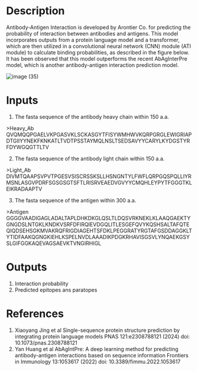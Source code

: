 # Description 

Antibody-Antigen Interaction is developed by Arontier Co. for predicting the probability of interaction between antibodies and antigens. This model incorporates outputs from a protein language model and a transformer, which are then utilized in a convolutional neural network (CNN) module (ATI module) to calculate binding probabilities, as described in the figure below. It has been observed that this model outperforms the recent AbAgInterPre model, which is another antibody-antigen interaction prediction model.

![image (35)](https://github.com/arontier/ad3-tutorials/assets/121647082/71f943c2-be1a-414f-9fee-820e5d0409f4)

# Inputs

1. The fasta sequence of the antibody heavy chain within 150 a.a.

\>Heavy_Ab
QVQMQQPGAELVKPGASVKLSCKASGYTFISYWMHWVKQRPGRGLEWIGRIAPDTGIIYYNEKFKNKATLTVDTPSSTAYMQLNSLTSEDSAVYYCARYLKYDGSTYRFDYWGQGTTLTV

2. The fasta sequence of the antibody light chain within 150 a.a.

\>Light_Ab
DIVMTQAAPSVPVTPGESVSISCRSSKSLLHSNGNTYLFWFLQRPGQSPQLLIYRMSNLASGVPDRFSGSGSGTSFTLRISRVEAEDVGVYYCMQHLEYPYTFGGGTKLEIKRADAAPTV

3. The fasta sequence of the antigen  within 300 a.a.

\>Antigen
GGGGVAADIGAGLADALTAPLDHKDKGLQSLTLDQSVRKNEKLKLAAQGAEKTYGNGDSLNTGKLKNDKVSRFDFIRQIEVDGQLITLESGEFQVYKQSHSALTAFQTEQIQDSEHSGKMVAKRQFRIGDIAGEHTSFDKLPEGGRATYRGTAFGSDDAGGKLTYTIDFAAKQGNGKIEHLKSPELNVDLAAADIKPDGKRHAVISGSVLYNQAEKGSYSLGIFGGKAQEVAGSAEVKTVNGIRHIGL

# Outputs

1. Interaction probability
2. Predicted epitopes ans paratopes

# References

1. Xiaoyang Jing et al Single-sequence protein structure prediction by integrating protein language models PNAS 121:e2308788121 (2024) doi: 10.1073/pnas.2308788121
2. Yan Huang et al AbAgIntPre: A deep learning method for predicting antibody-antigen interactions based on sequence information Frontiers in Immunology 13:1053617 (2022) doi: 10.3389/fimmu.2022.1053617
